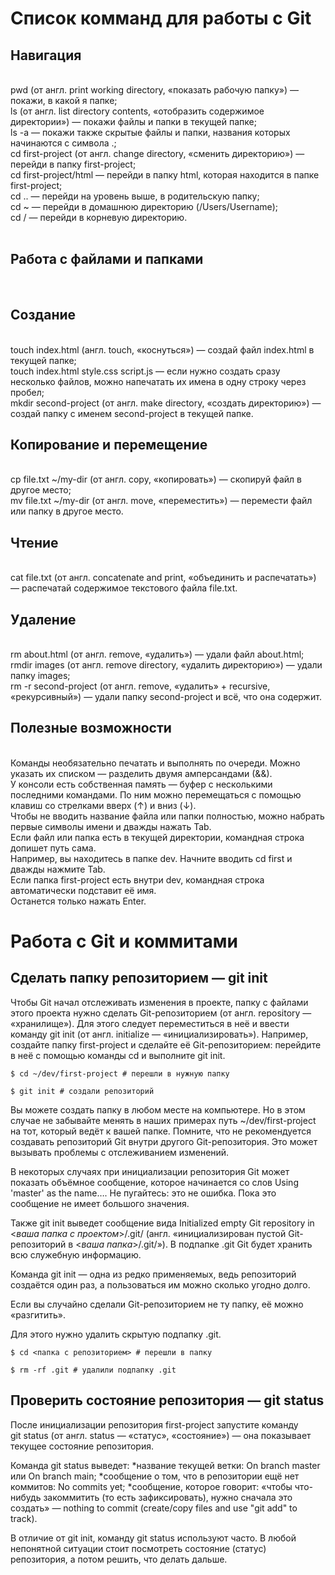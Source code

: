 Список комманд для работы с Git
================================
Навигация  
---
<br>
pwd (от англ. print working directory, «показать рабочую папку») — покажи, в какой я папке;
<br>
ls (от англ. list directory contents, «отобразить содержимое директории») — покажи файлы и папки в текущей папке;
<br>
ls -a — покажи также скрытые файлы и папки, названия которых начинаются с символа .;
<br>
cd first-project (от англ. change directory, «сменить директорию») — перейди в папку first-project;
<br>
cd first-project/html — перейди в папку html, которая находится в папке first-project;
<br>
cd .. — перейди на уровень выше, в родительскую папку;
<br>
cd ~ — перейди в домашнюю директорию (/Users/Username);
<br>
cd / — перейди в корневую директорию.
<br>
<br>

Работа с файлами и папками  
---

<br>

Создание  
---  

<br>
touch index.html (англ. touch, «коснуться») — создай файл index.html в текущей папке;
<br>
touch index.html style.css script.js — если нужно создать сразу несколько файлов, можно напечатать их имена в одну строку через пробел;
<br>
mkdir second-project (от англ. make directory, «создать директорию») — создай папку с именем second-project в текущей папке.
<br>

Копирование и перемещение  
---
   
<br>
cp file.txt ~/my-dir (от англ. copy, «копировать») — скопируй файл в другое место;
<br>
mv file.txt ~/my-dir (от англ. move, «переместить») — перемести файл или папку в другое место.
<br>

Чтение  
---
  
<br>
cat file.txt (от англ. concatenate and print, «объединить и распечатать») — распечатай содержимое текстового файла file.txt.
<br>

Удаление   
---  

<br>
rm about.html (от англ. remove, «удалить») — удали файл about.html;
<br>
rmdir images (от англ. remove directory, «удалить директорию») — удали папку images;
<br>
rm -r second-project (от англ. remove, «удалить» + recursive, «рекурсивный») — удали папку second-project и всё, что она содержит.
<br>

Полезные возможности  
--- 
   
<br>
Команды необязательно печатать и выполнять по очереди. Можно указать их списком — разделить двумя амперсандами (&&).
<br>
У консоли есть собственная память — буфер с несколькими последними командами. По ним можно перемещаться с помощью клавиш со стрелками вверх (↑) и вниз (↓).
<br>
Чтобы не вводить название файла или папки полностью, можно набрать первые символы имени и дважды нажать Tab. 
<br>
Если файл или папка есть в текущей директории, командная строка допишет путь сама.
<br>
Например, вы находитесь в папке dev. Начните вводить cd first и дважды нажмите Tab. 
<br>
Если папка first-project есть внутри dev, командная строка автоматически подставит её имя. 
<br>
Останется только нажать Enter.
<br>

Работа с Git и коммитами
============================================================

Сделать папку репозиторием — git init
---

Чтобы Git начал отслеживать изменения в проекте, папку с файлами этого проекта нужно сделать Git-репозиторием (от англ. repository — «хранилище»). Для этого следует переместиться в неё и ввести команду git init (от англ. initialize — «инициализировать»).
Например, создайте папку first-project и сделайте её Git-репозиторием: перейдите в неё с помощью команды cd и выполните git init.

```
$ cd ~/dev/first-project # перешли в нужную папку

$ git init # создали репозиторий 
```

Вы можете создать папку в любом месте на компьютере. Но в этом случае не забывайте менять в наших примерах путь ~/dev/first-project на тот, который ведёт к вашей папке. Помните, что не рекомендуется создавать репозиторий Git внутри другого Git-репозитория. Это может вызывать проблемы с отслеживанием изменений.

В некоторых случаях при инициализации репозитория Git может показать объёмное сообщение, которое начинается со слов Using 'master' as the name…. Не пугайтесь: это не ошибка. Пока это сообщение не имеет большого значения.

Также git init выведет сообщение вида Initialized empty Git repository in <*ваша папка с проектом*>/.git/ (англ. «инициализирован пустой Git-репозиторий в <*ваша папка*>/.git/»). В подпапке .git Git будет хранить всю служебную информацию.

Команда git init — одна из редко применяемых, ведь репозиторий создаётся один раз, а пользоваться им можно сколько угодно долго.

Если вы случайно сделали Git-репозиторием не ту папку, её можно «разгитить». 

Для этого нужно удалить скрытую подпапку .git.
```
$ cd <папка с репозиторием> # перешли в папку

$ rm -rf .git # удалили подпапку .git 
```


Проверить состояние репозитория — git status  
---

После инициализации репозитория first-project запустите команду   
git status (от англ. status — «статус», «состояние») — она показывает текущее состояние репозитория.

Команда git status выведет:
*название текущей ветки: On branch master или On branch main;
*сообщение о том, что в репозитории ещё нет коммитов: No commits yet;
*сообщение, которое говорит: «чтобы что-нибудь закоммитить (то есть зафиксировать), нужно сначала это создать» — nothing to commit (create/copy files and use "git add" to track).

В отличие от git init, команду git status используют часто. В любой непонятной ситуации стоит посмотреть состояние (статус) репозитория, а потом решить, что делать дальше.
